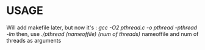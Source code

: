 # USAGE 
Will add makefile later, but now it's :
*gcc -O2 pthread.c -o pthread -pthread -lm*
then, use *./pthread (nameoffile) (num of threads)* nameoffile and num of threads as arguments
